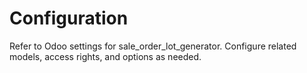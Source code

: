 # Configuration

Refer to Odoo settings for sale_order_lot_generator. Configure related models, access rights, and options as needed.
